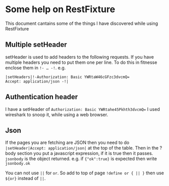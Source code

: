 Some help on RestFixture
========================

This document cantains some of the things I have discovered while using RestFixture

Multiple setHeader
------------------

setHeader is used to add headers to the following requests. If you have multiple headers you need to put them one per line. To do this in fitnesse enclose them in `!- … -!`. e.g. 

    |setHeaders|!-Authorization: Basic YWRtaW46cGFzc3dvcmQ=
    Accept: application/json -!|


Authentication header
---------------------

I have a setHeader of `Authorization: Basic YWRtahe45Pkhth3dvcmQ=` I used wireshark to snoop it, while using a web browser.

Json
----
If the pages you are fetching are JSON then you need to do `|setHeader|Accept: application/json|` at the top of the table. Then in the ?body section you put a javascript expression, if it is true then it passes. `jsonbody` is the object returned. e.g. if `{"ok":true}` is expected then write `jsonbody.ok`

You can not use `||` for `or`. So add to top of page `!define or { || }` then use `${or}` instead of `||`.

